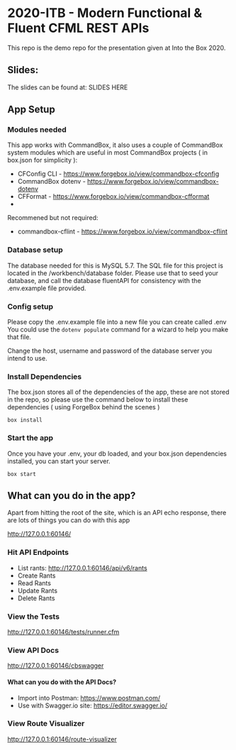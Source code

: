 # 2020-ITB - Modern Functional & Fluent CFML REST APIs

This repo is the demo repo for the presentation given at Into the Box 2020.

## Slides:

The slides can be found at: SLIDES HERE

## App Setup

### Modules needed

This app works with CommandBox, it also uses a couple of CommandBox system modules which are useful in most CommandBox projects ( in box.json for simplicity ):

- CFConfig CLI - https://www.forgebox.io/view/commandbox-cfconfig
- CommandBox dotenv - https://www.forgebox.io/view/commandbox-dotenv
- CFFormat - https://www.forgebox.io/view/commandbox-cfformat
- 
Recommened but not required: 

- commandbox-cflint - https://www.forgebox.io/view/commandbox-cflint

### Database setup

The database needed for this is MySQL 5.7. The SQL file for this project is located in the /workbench/database folder. Please use that to seed your database, and call the database fluentAPI for consistency with the .env.example file provided.

### Config setup

Please copy the .env.example file into a new file you can create called .env
You could use the `dotenv populate` command for a wizard to help you make that file.

Change the host, username and password of the database server you intend to use.

### Install Dependencies

The box.json stores all of the dependencies of the app, these are not stored in the repo, so please use the command below to install these dependencies ( using ForgeBox behind the scenes )

`box install`

### Start the app

Once you have your .env, your db loaded, and your box.json dependencies installed, you can start your server.

`box start`

## What can you do in the app?

Apart from hitting the root of the site, which is an API echo response, there are lots of things you can do with this app

http://127.0.0.1:60146/

### Hit API Endpoints

- List rants: http://127.0.0.1:60146/api/v6/rants
- Create Rants
- Read Rants
- Update Rants
- Delete Rants

### View the Tests

http://127.0.0.1:60146/tests/runner.cfm

### View API Docs

http://127.0.0.1:60146/cbswagger

#### What can you do with the API Docs?

- Import into Postman: https://www.postman.com/
- Use with Swagger.io site: https://editor.swagger.io/

### View Route Visualizer

http://127.0.0.1:60146/route-visualizer